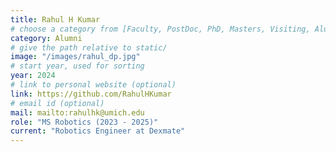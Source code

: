 ```yaml
---
title: Rahul H Kumar
# choose a category from [Faculty, PostDoc, PhD, Masters, Visiting, Alumni]. Be careful about the capitalization.
category: Alumni
# give the path relative to static/
image: "/images/rahul_dp.jpg"
# start year, used for sorting
year: 2024
# link to personal website (optional)
link: https://github.com/RahulHKumar
# email id (optional)
mail: mailto:rahulhk@umich.edu
role: "MS Robotics (2023 - 2025)"
current: "Robotics Engineer at Dexmate"
---
```

